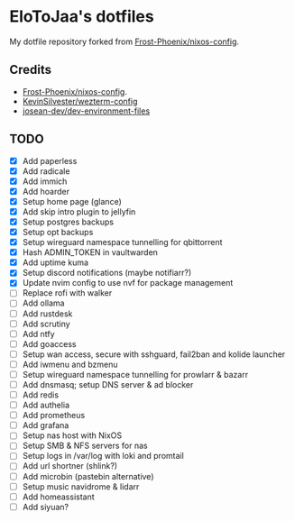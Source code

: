 # EloToJaa's dotfiles

My dotfile repository forked from [Frost-Phoenix/nixos-config](https://github.com/Frost-Phoenix/nixos-config/).

## Credits

- [Frost-Phoenix/nixos-config](https://github.com/Frost-Phoenix/nixos-config).
- [KevinSilvester/wezterm-config](https://github.com/KevinSilvester/wezterm-config)
- [josean-dev/dev-environment-files](https://github.com/josean-dev/dev-environment-files/tree/main/.config/nvim)

## TODO

- [x] Add paperless
- [x] Add radicale
- [x] Add immich
- [x] Add hoarder
- [x] Setup home page (glance)
- [x] Add skip intro plugin to jellyfin
- [x] Setup postgres backups
- [x] Setup opt backups
- [x] Setup wireguard namespace tunnelling for qbittorrent
- [x] Hash ADMIN_TOKEN in vaultwarden
- [x] Add uptime kuma
- [x] Setup discord notifications (maybe notifiarr?)
- [x] Update nvim config to use nvf for package management
- [ ] Replace rofi with walker
- [ ] Add ollama
- [ ] Add rustdesk
- [ ] Add scrutiny
- [ ] Add ntfy
- [ ] Add goaccess
- [ ] Setup wan access, secure with sshguard, fail2ban and kolide launcher
- [ ] Add iwmenu and bzmenu
- [ ] Setup wireguard namespace tunnelling for prowlarr & bazarr
- [ ] Add dnsmasq; setup DNS server & ad blocker
- [ ] Add redis
- [ ] Add authelia
- [ ] Add prometheus
- [ ] Add grafana
- [ ] Setup nas host with NixOS
- [ ] Setup SMB & NFS servers for nas
- [ ] Setup logs in /var/log with loki and promtail
- [ ] Add url shortner (shlink?)
- [ ] Add microbin (pastebin alternative)
- [ ] Setup music navidrome & lidarr
- [ ] Add homeassistant
- [ ] Add siyuan?
